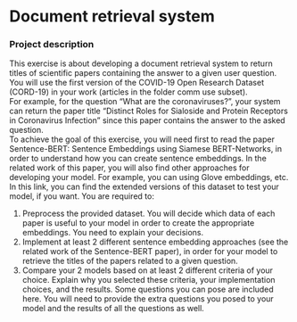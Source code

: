 #  Document retrieval system

### Project description

This exercise is about developing a document retrieval system to return titles of scientific
papers containing the answer to a given user question. You will use the first version of
the COVID-19 Open Research Dataset (CORD-19) in your work (articles in the folder comm use subset).
<br />
For example, for the question “What are the coronaviruses?”, your system can return the
paper title “Distinct Roles for Sialoside and Protein Receptors in Coronavirus Infection”
since this paper contains the answer to the asked question.
<br />
To achieve the goal of this exercise, you will need first to read the paper Sentence-BERT:
Sentence Embeddings using Siamese BERT-Networks, in order to understand how you
can create sentence embeddings. In the related work of this paper, you will also find other
approaches for developing your model. For example, you can using Glove embeddings,
etc. In this link, you can find the extended versions of this dataset to test your model, if
you want. You are required to:
<br />
1. Preprocess the provided dataset. You will decide which data of each paper is useful
to your model in order to create the appropriate embeddings. You need to explain
your decisions.<br />
2. Implement at least 2 different sentence embedding approaches (see the related work
of the Sentence-BERT paper), in order for your model to retrieve the titles of the
papers related to a given question.<br />
3. Compare your 2 models based on at least 2 different criteria of your choice. Explain
why you selected these criteria, your implementation choices, and the results. Some
questions you can pose are included here. You will need to provide the extra questions
you posed to your model and the results of all the questions as well. <br />

